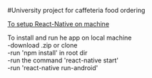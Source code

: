 #University project for caffeteria food ordering

[To setup React-Native on machine](https://facebook.github.io/react-native/releases/next/docs/getting-started.html#content) </br>

To install and run he app on local machine<br/>
-download .zip or clone <br/>
-run 'npm install' in root dir <br/>
-run the command 'react-native start' <br/>
-run 'react-native run-android' <br/>
